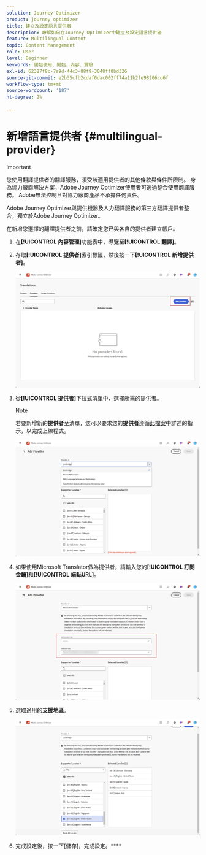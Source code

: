 ```yaml
---
solution: Journey Optimizer
product: journey optimizer
title: 建立及設定語言提供者
description: 瞭解如何在Journey Optimizer中建立及設定語言提供者
feature: Multilingual Content
topic: Content Management
role: User
level: Beginner
keywords: 開始使用、開始、內容、實驗
exl-id: 62327f8c-7a9d-44c3-88f9-3048ff8bd326
source-git-commit: e2b35cfb2cdaf0dac002ff74a11b2fe98206cd6f
workflow-type: tm+mt
source-wordcount: '187'
ht-degree: 2%

---
```


# 新增語言提供者 {#multilingual-provider}

>[!IMPORTANT]
>
> 您使用翻譯提供者的翻譯服務，須受該適用提供者的其他條款與條件所限制。 身為協力廠商解決方案，Adobe Journey Optimizer使用者可透過整合使用翻譯服務。 Adobe無法控制且對協力廠商產品不承擔任何責任。

Adobe Journey Optimizer與提供機器及人力翻譯服務的第三方翻譯提供者整合，獨立於Adobe Journey Optimizer。

在新增您選擇的翻譯提供者之前，請確定您已與各自的提供者建立帳戶。

1. 在&#x200B;**[!UICONTROL 內容管理]**&#x200B;功能表中，導覽至&#x200B;**[!UICONTROL 翻譯]**。

1. 存取&#x200B;**[!UICONTROL 提供者]**&#x200B;索引標籤，然後按一下&#x200B;**[!UICONTROL 新增提供者]**。

   ![](assets/provider_1.png)

1. 從&#x200B;**[!UICONTROL 提供者]**&#x200B;下拉式清單中，選擇所需的提供者。

   >[!NOTE]
   >
   >若要新增新的&#x200B;**提供者**&#x200B;至清單，您可以要求您的&#x200B;**提供者**&#x200B;遵循[此檔案](https://developer.adobe.com/gcs/partner/)中詳述的指示，以完成上線程式。

   ![](assets/provider_2.png)

1. 如果使用Microsoft Translator做為提供者，請輸入您的&#x200B;**[!UICONTROL 訂閱金鑰]**&#x200B;和&#x200B;**[!UICONTROL 端點URL]**。

   ![](assets/provider_3.png)

1. 選取適用的&#x200B;**支援地區**。

   ![](assets/provider_4.png)

1. 完成設定後，按一下[儲存]，完成設定。****
